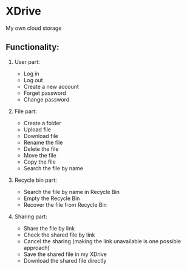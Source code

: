 # XDrive
My own cloud storage

## Functionality:
1. User part:
    - Log in
    - Log out
    - Create a new account
    - Forget password
    - Change password

2. File part:
    - Create a folder
    - Upload file
    - Download file
    - Rename the file
    - Delete the file
    - Move the file
    - Copy the file
    - Search the file by name

3. Recycle bin part:
    - Search the file by name in Recycle Bin
    - Empty the Recycle Bin
    - Recover the file from Recycle Bin

4. Sharing part:
    - Share the file by link
    - Check the shared file by link
    - Cancel the sharing (making the link unavailable is one possible approach)
    - Save the shared file in my XDrive
    - Download the shared file directly
